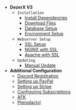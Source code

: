* **DezerX V3**
    * `Installation`
        * [Install Dependencies](latest/panel/install/dependencies.md)
        * [Download Files](latest/panel/install/download.md)
        * [Database Setup](latest/panel/install/database.md)
        * [Environment Setup](latest/panel/install/environment.md)
    * `Webserver Setup`
        * [SSL Setup](latest/panel/webservers/setup-ssl.md)
        * [NGINX with SSL](latest/panel/webservers/nginx-ssl.md)
        * [Apache with SSL](latest/panel/webservers/apache-ssl.md)
    * `Updating`
        * [Manual Update](latest/panel/updating/manual.md)
* **Additional Configuration**
    * [Discord Registration](latest/discord/oauth.md)
    * [Setting up PayPal](latest/payments/paypal.md)
    * [Setting up Stripe](latest/payments/stripe.md)
    * [Configuring Subscriptions](latest/config/renewal.md)
    * [AFK ](latest/config/afk.md)
    * [Pterodactyl ](latest/config/pterodactyl.md)
        
